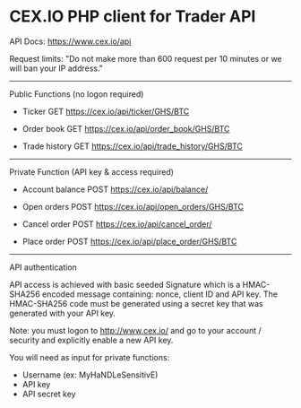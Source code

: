 CEX.IO PHP client for Trader API
================================



API Docs: https://www.cex.io/api

Request limits: "Do not make more than 600 request per 10 minutes or we will ban your IP address."


----

Public Functions (no logon required)

+ Ticker
GET https://cex.io/api/ticker/GHS/BTC

+ Order book
GET https://cex.io/api/order_book/GHS/BTC

+ Trade history
GET https://cex.io/api/trade_history/GHS/BTC

----

Private Function (API key & access required)

+ Account balance
POST https://cex.io/api/balance/

+ Open orders
POST https://cex.io/api/open_orders/GHS/BTC

+ Cancel order
POST https://cex.io/api/cancel_order/

+ Place order
POST https://cex.io/api/place_order/GHS/BTC


----

API authentication

API access is achieved with basic seeded Signature which is a HMAC-SHA256 encoded message containing: nonce, client ID and API key. The HMAC-SHA256 code must be generated using a secret key that was generated with your API key.

Note: you must logon to http://www.cex.io/ and go to your account / security and explicitly enable a new API key.

You will need as input for private functions:
  + Username  (ex: MyHaNDLeSensitivE)
  + API key
  + API secret key


